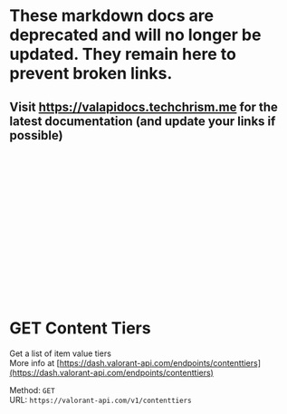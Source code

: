 <!--

This file is automatically generated!
Do not edit it directly!
See https://github.com/techchrism/valorant-api-docs/blob/trunk/contributing.md for more information.

-->

# These markdown docs are deprecated and will no longer be updated. They remain here to prevent broken links.
## Visit <https://valapidocs.techchrism.me> for the latest documentation (and update your links if possible)
<br><br><br><br><br><br><br><br><br><br><br><br><br><br><br>
# GET Content Tiers

Get a list of item value tiers  
More info at [https://dash.valorant-api.com/endpoints/contenttiers](https://dash.valorant-api.com/endpoints/contenttiers)  


Method: `GET`  
URL: `https://valorant-api.com/v1/contenttiers`  
